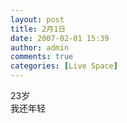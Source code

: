 ```yaml
---
layout: post
title: 2月1日
date: 2007-02-01 15:39
author: admin
comments: true
categories: [Live Space]
---
```

<div>23岁</div>
<div>我还年轻</div>
